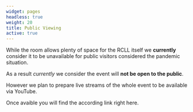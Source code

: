 ```yaml
---
widget: pages
headless: true
weight: 20
title: Public Viewing
active: true
---
```

While the room allows plenty of space for the RCLL itself we **currently** consider it to be unavailable for public visitors considered the pandemic situation.

As a result *currently* we consider the event will **not be open to the public**.

However we plan to prepare live streams of the whole event to be available via YouTube.

Once avaible you will find the according link right here.
